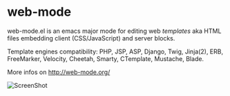 web-mode
========

web-mode.el is an emacs major mode for editing web *templates* aka HTML files embedding client (CSS/JavaScript) and server blocks.

Template engines compatibility: PHP, JSP, ASP, Django, Twig, Jinja(2), ERB, FreeMarker, Velocity, Cheetah, Smarty, CTemplate, Mustache, Blade.

More infos on http://web-mode.org/

![ScreenShot](http://web-mode.org/web-mode.png)

